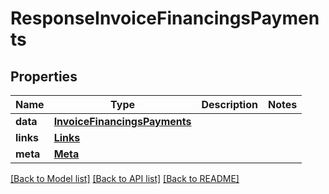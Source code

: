 # ResponseInvoiceFinancingsPayments

## Properties
Name | Type | Description | Notes
------------ | ------------- | ------------- | -------------
**data** | [**InvoiceFinancingsPayments**](InvoiceFinancingsPayments.md) |  | 
**links** | [**Links**](Links.md) |  | 
**meta** | [**Meta**](Meta.md) |  | 

[[Back to Model list]](../README.md#documentation-for-models) [[Back to API list]](../README.md#documentation-for-api-endpoints) [[Back to README]](../README.md)

